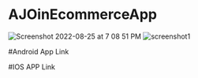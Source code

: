 # AJOinEcommerceApp

![Screenshot 2022-08-25 at 7 08 51 PM](https://user-images.githubusercontent.com/42526032/187390026-b378f094-6bf9-4868-96af-645d1b2b2e83.png)
![screenshot1](https://user-images.githubusercontent.com/42526032/187390067-65f7a677-0087-455f-937f-c72f6b686476.png)

#Android App Link

#IOS APP Link
